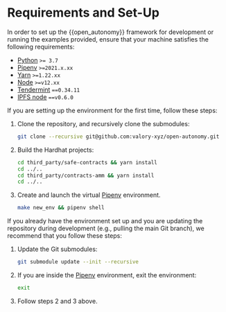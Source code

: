 # Requirements and Set-Up

In order to set up the {{open_autonomy}} framework for development or running the examples provided, ensure that your machine satisfies the following requirements:

- [Python](https://www.python.org/) `>= 3.7`
- [Pipenv](https://pipenv.pypa.io/en/latest/install/) `>=2021.x.xx`
- [Yarn](https://yarnpkg.com/) `>=1.22.xx`
- [Node](https://nodejs.org/) `>=v12.xx`
- [Tendermint](https://docs.tendermint.com/master/introduction/install.html) `==0.34.11`
- [IPFS node](https://docs.ipfs.io/install/command-line/#official-distributions) `==v0.6.0`


If you are setting up the environment for the first time, follow these steps:

1. Clone the repository, and recursively clone the submodules:
      ```bash
      git clone --recursive git@github.com:valory-xyz/open-autonomy.git
      ```

2. Build the Hardhat projects:
      ```bash
      cd third_party/safe-contracts && yarn install
      cd ../..
      cd third_party/contracts-amm && yarn install
      cd ../..
      ```

3. Create and launch the virtual [Pipenv](https://pipenv.pypa.io/en/latest/install/) environment.
      ```bash
      make new_env && pipenv shell
      ```

If you already have the environment set up and you are updating the repository during development (e.g., pulling the main Git branch), we recommend that you follow these steps:

1. Update the Git submodules:
      ```bash
      git submodule update --init --recursive
      ```

2. If you are inside the [Pipenv](https://pipenv.pypa.io/en/latest/install/) environment, exit the environment:
      ```bash
      exit
      ```

3. Follow steps 2 and 3 above.
